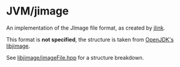 # JVM/jimage

An implementation of the JImage file format, as created by [jlink](https://docs.oracle.com/en/java/javase/11/tools/jlink.html).

This format is **not specified**, the structure is taken from [OpenJDK's libjimage](https://github.com/openjdk/jdk/tree/f56285c3613bb127e22f544bd4b461a0584e9d2a/src/java.base/share/native/libjimage).

See [libjimage/imageFile.hpp](https://github.com/openjdk/jdk/blob/f56285c3613bb127e22f544bd4b461a0584e9d2a/src/java.base/share/native/libjimage/imageFile.hpp#L40-L148) for a structure breakdown.